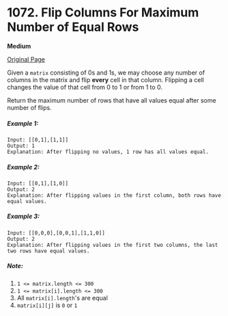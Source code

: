 # 1072. Flip Columns For Maximum Number of Equal Rows

**Medium**

[Original Page](https://leetcode.com/problems/flip-columns-for-maximum-number-of-equal-rows/)

Given a `matrix` consisting of 0s and 1s, we may choose any number of columns in the matrix and flip __every__ cell in that column.  Flipping a cell changes the value of that cell from 0 to 1 or from 1 to 0.

Return the maximum number of rows that have all values equal after some number of flips.

##### Example 1:
```
Input: [[0,1],[1,1]]
Output: 1
Explanation: After flipping no values, 1 row has all values equal.
```

##### Example 2: 
```
Input: [[0,1],[1,0]]
Output: 2
Explanation: After flipping values in the first column, both rows have equal values.
```

##### Example 3:
```
Input: [[0,0,0],[0,0,1],[1,1,0]]
Output: 2
Explanation: After flipping values in the first two columns, the last two rows have equal values.
```

##### Note:
1. `1 <= matrix.length <= 300`
2. `1 <= matrix[i].length <= 300`
3. All `matrix[i].length`'s are equal
4. `matrix[i][j]` is `0` or `1`
